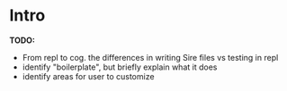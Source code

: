 # Intro

**TODO:**

- From repl to cog. the differences in writing Sire files vs testing in repl
- identify "boilerplate", but briefly explain what it does
- identify areas for user to customize
